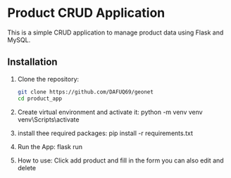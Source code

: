 # Product CRUD Application

This is a simple CRUD application to manage product data using Flask and MySQL.

## Installation

1. Clone the repository:

   ```sh
   git clone https://github.com/DAFUQ69/geonet
   cd product_app
2. Create virtual environment and activate it:
    python -m venv venv
    venv\Scripts\activate
3. install thee required packages:
    pip install -r requirements.txt
4. Run the App:
    flask run
5.  How to use:
    Click add product
    and fill in the form
    you can also edit and delete

